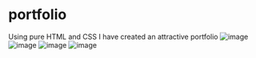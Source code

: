 # portfolio
Using pure HTML and CSS I have created an attractive portfolio
![image](https://github.com/shadabansarii/portfolio/assets/112825334/41026c87-e134-49cb-b736-aa3af86a915b)
![image](https://github.com/shadabansarii/portfolio/assets/112825334/69100e85-26bd-4a85-b605-bf562ee48ccc)
![image](https://github.com/shadabansarii/portfolio/assets/112825334/6e23efd0-4851-48c9-afd8-1c4fb547d8b1)
![image](https://github.com/shadabansarii/portfolio/assets/112825334/4e42a9da-4779-4e15-8a8a-7d6f2d5f3ea1)
